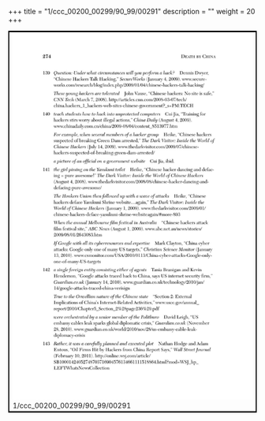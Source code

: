 +++
title = "1/ccc_00200_00299/90_99/00291"
description = ""
weight = 20
+++

<table style="border:2px solid black;max-width:800px;max-height:800px;" 
><tr><td>
<img class="center-fit-jpg"
src="/jpg_/out_jpg_dbc_291.jpg">
1/ccc_00200_00299/90_99/00291
</img></td></tr></table>
